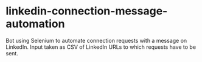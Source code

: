 # linkedin-connection-message-automation
Bot using Selenium to automate connection requests with a message on LinkedIn. Input taken as CSV of LinkedIn URLs to which requests have to be sent.
